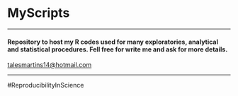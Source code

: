 # MyScripts

-----

#### Repository to host my R codes used for many exploratories, analytical and statistical procedures. Fell free for write me and ask for more details.

talesmartins14@hotmail.com

-----

#ReproducibilityInScience
